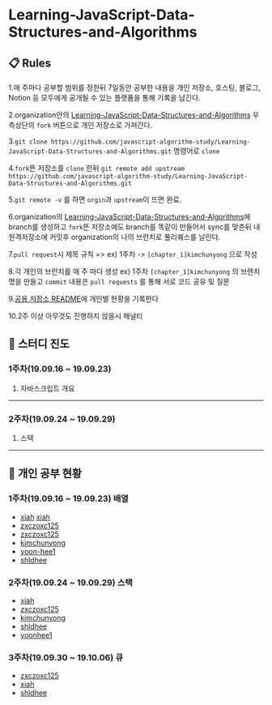 # Learning-JavaScript-Data-Structures-and-Algorithms
## 📋 Rules
1.매 주마다 공부할 범위를 정한뒤 7일동안 공부한 내용을 개인 저장소, 호스팅, 블로그, Notion 등 모두에게 공개될 수 있는 플랫폼을 통해 기록을 남긴다.

2.organization안의 [Learning-JavaScript-Data-Structures-and-Algorithms](https://github.com/javascript-algorithm-study/Learning-JavaScript-Data-Structures-and-Algorithms) 우측상단의 `fork` 버튼으로 개인 저장소로 가져간다.

3.`git clone https://github.com/javascript-algorithm-study/Learning-JavaScript-Data-Structures-and-Algorithms.git` 명령어로 `clone`

4.`fork`뜬 저장소를 `clone` 한뒤 `git remote add upstream https://github.com/javascript-algorithm-study/Learning-JavaScript-Data-Structures-and-Algorithms.git`

5.`git remote -v` 를 하면 `orgin`과 `upstream`이 뜨면 완료.

6.organization의 [Learning-JavaScript-Data-Structures-and-Algorithms](https://github.com/javascript-algorithm-study/Learning-JavaScript-Data-Structures-and-Algorithms)에 branch를 생성하고 `fork`뜬 저장소에도 branch를 똑같이 만들어서 sync를 맞춘뒤 내 원격저장소에 커밋후 organization의 나의 브런치로 풀리퀘스를 날린다.

7.`pull request`시 제목 규칙 => ex) 1주차 -> `[chapter_1]kimchunyong` 으로 작성

8.각 개인의 브런치를 매 주 마다 생성 ex) 1주차 `[chapter_1]kimchunyong` 의 브렌치 명을 만들고 `commit` 내용은 `pull requests` 를 통해 서로 코드 공유 및 질문

9.[공용 저장소 README](https://github.com/javascript-algorithm-study/Learning-JavaScript-Data-Structures-and-Algorithms.git)에 개인별 현황을 기록한다

10.2주 이상 아무것도 진행하지 않을시 패널티 



## :book: 스터디 진도

### 1주차(19.09.16 ~ 19.09.23)

1. 자바스크립트 개요

---
### 2주차(19.09.24 ~ 19.09.29)

1. 스택

---

## :pencil: 개인 공부 현황

### 1주차(19.09.16 ~ 19.09.23) 배열
- [xiah](https://github.com/noel88/Learning-JavaScript-Data-Structures-and-Algorithms/blob/chapter1_xiah/chapter1/summary.js) [xiah](https://github.com/noel88/Learning-JavaScript-Data-Structures-and-Algorithms/blob/chapter2_xiah/chapter2/Arrangement.md)
- [zxczoxc125](https://github.com/zxczoxc125/Learning-JavaScript-Data-Structures-and-Algorithms/blob/zxczoxc125/chapter_01/chapter_01.md)
- [zxczoxc125](https://github.com/zxczoxc125/Learning-JavaScript-Data-Structures-and-Algorithms/blob/zxczoxc125/chapter_02/chapter_02.md)
- [kimchunyong](https://github.com/kimchunyong/Learning-JavaScript-Data-Structures-and-Algorithms/blob/kimchunyong/chapter_01/array.js)
- [yoon-hee1](https://github.com/yoon-hee1/Learning-JavaScript-Data-Structures-and-Algorithms/blob/chapter_1yooonhee/chapter_1.md)
- [shldhee](https://github.com/shldhee/Learning-JavaScript-Data-Structures-and-Algorithms/blob/shldhee/ch2/ch2.md)


### 2주차(19.09.24 ~ 19.09.29) 스택
- [xiah](https://github.com/noel88/Learning-JavaScript-Data-Structures-and-Algorithms/blob/chapter3_xiah/chapter3/Stack.md)
- [zxczoxc125](https://github.com/zxczoxc125/Learning-JavaScript-Data-Structures-and-Algorithms/blob/zxczoxc125/chapter_03/chapter_03.md)
- [kimchunyong](https://github.com/kimchunyong/Learning-JavaScript-Data-Structures-and-Algorithms/tree/kimchunyong/chapter_02)
- [shldhee](https://github.com/shldhee/Learning-JavaScript-Data-Structures-and-Algorithms/blob/shldhee/ch3/ch3.md)
- [yoonhee1](https://github.com/yoon-hee1/Learning-JavaScript-Data-Structures-and-Algorithms/blob/chapter_2yoonhee/chapter02/chapter_2.md)

### 3주차(19.09.30 ~ 19.10.06) 큐

- [zxczoxc125](https://github.com/zxczoxc125/Learning-JavaScript-Data-Structures-and-Algorithms/blob/zxczoxc125/chapter_04/chapter_04.md)
- [xiah](https://github.com/noel88/Learning-JavaScript-Data-Structures-and-Algorithms/blob/chapter4_xiah/chapter4/Queue.md)
- [shldhee](https://github.com/shldhee/Learning-JavaScript-Data-Structures-and-Algorithms/blob/shldhee/ch4/ch4.md)
